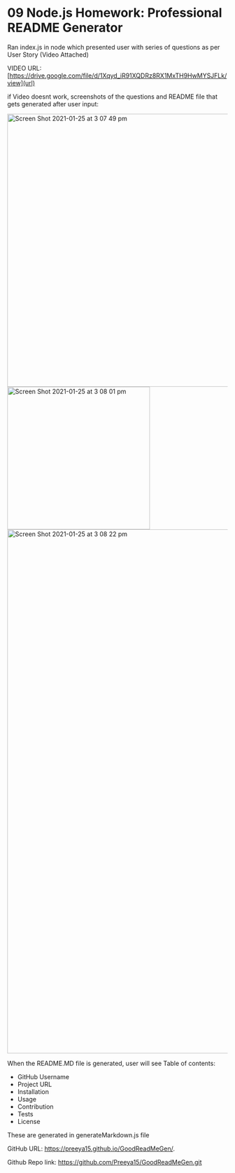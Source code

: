 # 09 Node.js Homework: Professional README Generator

Ran index.js in node which presented user with series of questions as per User Story (Video Attached)

VIDEO URL:
[https://drive.google.com/file/d/1Xqyd_iR91XQDRz8RX1MxTH9HwMYSJFLk/view](url)

if Video doesnt work, screenshots of the questions and README file that gets generated after user input:

<img width="624" alt="Screen Shot 2021-01-25 at 3 07 49 pm" src="https://user-images.githubusercontent.com/73766339/105660512-46b7af00-5f1f-11eb-9406-b42cd7e6f52c.png">

<img width="326" alt="Screen Shot 2021-01-25 at 3 08 01 pm" src="https://user-images.githubusercontent.com/73766339/105660527-4f0fea00-5f1f-11eb-9a84-3c15848a4a5b.png">

<img width="1198" alt="Screen Shot 2021-01-25 at 3 08 22 pm" src="https://user-images.githubusercontent.com/73766339/105660544-559e6180-5f1f-11eb-8276-de518091ed85.png">

When the README.MD file is generated, user will see Table of contents:
  * GitHub Username
  * Project URL
  * Installation
  * Usage
  * Contribution
  * Tests
  * License

These are generated in generateMarkdown.js file


GitHub URL:
https://preeya15.github.io/GoodReadMeGen/.

Github Repo link:
https://github.com/Preeya15/GoodReadMeGen.git

